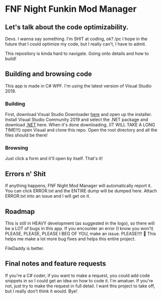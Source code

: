 # FNF Night Funkin Mod Manager

## Let's talk about the code optimizability.
Devs. I wanna say something.
I'm SHIT at coding, ok? /pc I hope in the future that I could optimize my code, but I really can't, I have to admit.

This repository is kinda hard to navigate. Going onto details and how to build!

## Building and browsing code
This app is made in C# WPF.
I'm using the latest version of Visual Studio 2019.
### Building
First, download Visual Studio Downloader [here](https://visualstudio.microsoft.com/thank-you-downloading-visual-studio/?sku=Community&rel=16) and open up the installer.
Install Visual Studio Community 2019 and select the .NET package and download [.NET](https://dotnet.microsoft.com/download/dotnet-framework/thank-you/net48-web-installer) here.
When it's done downloading, (IT WILL TAKE A LONG TIME!!!) open Visual and clone this repo. Open the root directory and all the files should be there!
### Browsing
Just click a form and it'll open by itself. That's it!

## Errors n' Shit
If anything happens, FNF Night Mod Manager will automatically report it. You can click ERROR.txt and the ENTIRE dump will be dumped here.
Attach ERROR.txt into an issue and I will get on it.

## Roadmap
This is still in HEAVY development (as suggested in the logo), so there will be a LOT of bugs in this app.
If you encounter an error (I know you won't) PLEASE, PLEASE, PLEASE I BEG OF YOU, make an issue. PLEASE!!!!
🥺 This helps me make a lot more bug fixes and helps this entire project.

FileDaddy is better.

## Final notes and feature requests
If you're a C# coder, if you want to make a request, you could add code snippets in so I could get an idea on how to code it.
I'm amatuer.
If you're not, just try to make the request in full detail.
I want this project to take off, but I really don't think it would.
Bye!
